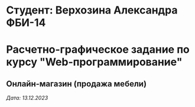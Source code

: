 # Cтудент: Верхозина Александра ФБИ-14

# Расчетно-графическое задание по курсу "Web-программирование"

## Онлайн-магазин (продажа мебели)

*Дата: 13.12.2023*